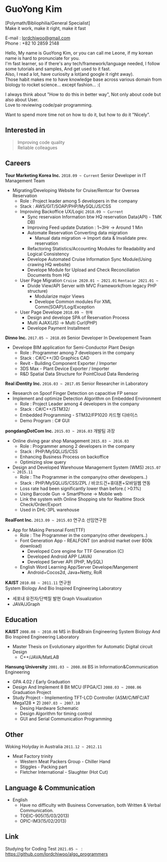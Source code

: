 # GuoYong Kim
[Polymath/Bibliophilia/General Specialist]  
Make it work, make it right, make it fast  


E-mail : <lordchiwoo@gmail.com>  
Phone : +82 10 2859 2148


Hello, My name is GuoYong Kim, or you can call me Leone, if my korean name is hard to pronunciate for you.  
I'm fast learner, so if there's any tech/framework/language needed, I follow some tutorials and samples, And get used to it fast.  
Also, I read a lot, have curiosity a lot(and google it right away).   
Those habit makes me to have knowledge base across various domain from biology to rocket science... except fashion... :(   

I always think about "How to do this in better way", Not only about code but also about User.  
Love to reviewing code/pair programming.  

Want to spend more time not on how to do it, but how to do it "Nicely".  


## Interested in
> Improving code quality  
> Reliable colleagues
> 
  
  

## Careers
**Tour Marketing Korea Inc.** `2018.09 ~ Current`  Senior Developer in IT Management Team
+ Migrating/Developing Website for Cruise/Rentcar for Oversea Reservation
	+ Role : Project leader among 5 developers in the company
	+ Stack : AWS/GIT/SOAP/PHP/MySQL/JS/CSS
	+ Improving Backoffice UX/Logic `2018.09 ~ Current`
		+ Sync reservaion Information btw HQ reservation Data(API) - TMK DB) 
		+  Improving Feed update Dutation : 1~3Hr ->  Around 1 Min
		+  Automate Reservation Converting data migration
			+ Manual data migration -> Import data & Invalidate prev. reservation
		+ Refactoring Statistics/Accounting Modules for Readability and Logical Consistency
		+ Develope Automated Cruise Information Sync Module(Using crawing HQ website)
		+ Develope Module for Upload and Check Reconciliation Documents from HQ
	+ User Page Migration `Cruise 2020.01 ~ 2021.01` `Rentacar 2021.01 ~ `
		+  Divide View/API Server with MVC Framework(from legacy PHP structure)
			+ Modularize major Views
			+ Develope Common modules For XML Comm(SOAP)/Log/Exception
	+ User Page Develope `2018.09 ~ 현재`
		+ Design and develope SPA of Reservation Process
		+ Multi AJAX(JS) -> Multi Curl(PHP)
		+ Develope Payment Installment


**Dinno Inc.** `2017.05 ~ 2018.09`  Senior Developer In Developement Team
+ Develope BIM application for Semi-Conductor Plant Design
	+ Role : Programmer among 7 developers in the company
	+ Stack : C#/C++/3D Graphics CAD
	+ Revit - Building Component Exporter / Importer
	+ 3DS Max - Plant Device Exporter / Importer
	+ R&D Spatial Data Structure for PointCloud Data Rendering
	
**Real iDentity Inc.** `2016.03 ~ 2017.05`  Senior Researcher in Laboratory
+ Research on Spoof Finger Detection on capacitive FP sensor
+ Implement and optimize Detection Algorithm on Embedded Environment
	+ Role : Project Leader among 4 developers in the company
	+ Stack : C#/C++/STM32/
	+ Embedded Programming - STM32/FP1020 카드형 디바이스
	+ Demo Program : C# GUI

**pongdangDotCom Inc.** `2015.03 ~ 2016.03`  개발팀 과장
+ Online diving gear shop Management `2015.03 ~ 2016.03`
	+ Role : Programmer among 2 developers in the company
	+ Stack : PHP/MySQL/JS/CSS
	+ Enhancing Business Process on backoffice
	+ Optimizing slow query
+ Design and Developed Warehouse Management System (WMS) `2015.07 ~ 2015.11`
	+ Role : The Programmer in the company(no other developers..)
	+ Stack : PHP/MySQL/JS/CSS/ZPL / 바코드건+휴대폰+모바일웹 연동
	+ Loss rate had been significantly lower than before.( >0.1%)
	+ Using Barcode Gun -> SmartPhone -> Mobile web
	+ Link the system with Online Shopping site for Realtime Stock Check/Order/Export
	+ Used in DHL-3PL warehouse

**RealFont Inc.** `2013.09 ~ 2015.03`  연구소 선임연구원
+ App for Making Personal Font(TTF)
	+ Role : The Programmer in the company(no other developers..)
	+ Font Generation App - REALFONT (on android market over 800k download)
		+ Developed Core engine for TTF Generation (C)
		+ Developed Android APP (JAVA)
		+ Developed Server API (PHP, MySQL)
	+ English Word Learning App/Server Develope/Mangement
		+ Android+Cocos2d, Java+Netty, RoR
  
**KAIST** `2010.08 ~ 2011.11`  연구원  
System Biology And Bio Inspired Engineering Laboratory
+ 세포내 유전자/단백질 발현 Graph Visualization
+ JAVA/JGraph
  
    
## Education
**KAIST** `2008.08 ~ 2010.08`  MS in Bio&Brain Engineering
System Biology And Bio Inspired Engineering Laboratory
+ Master Thesis on Evolutionary algorithm for Automatic Digital circuit Design
	+ C++/JAVA/MatLAB
 
 
**Hansung University** `2001.03 ~ 2008.08`  BS in Information&Communication Engineering
+ GPA 4.02 / Early Graduation
+ Design And Implement 8 Bit MCU (FPGA/C) `2008.03 ~ 2008.06` Graduation Project
+ Study Project - Implementing TFT-LCD Controller (ASM/C/MFC/AT Mega128 * 2) `2007.03 ~ 2007.10`
	+ Desing Hardware Schematic
	+ Design Algorithm for timing control
	+ GUI and Serial Communication Programming


## Other
Woking Holyday in Australia `2011.12 ~ 2012.11`
+ Meat Factory trinity
	+ Western Meat Packers Group - Chiller Hand
	+ Stiggles - Packing part
	+ Fletcher International - Slaughter (Hot Cut)

## Language & Communication
+ English
	+ Have no difficulty with Business Conversation, both Written & Verbal Communication.  
	+ TOEIC-905(15/03/2013)  
	+ OPIC-IM3(15/02/2013)


## Link
Studying for Coding Test `2021.05 ~ ` : https://github.com/lordchiwoo/algo_programmers
